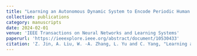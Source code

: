 ```yaml
---
title: "Learning an Autonomous Dynamic System to Encode Periodic Human Motion Skills"
collection: publications
category: manuscripts
date: 2024-02-01
venue: 'IEEE Transactions on Neural Networks and Learning Systems'
paperurl: 'https://ieeexplore.ieee.org/abstract/document/10530433'
citation: 'Z. Jin, A. Liu, W. -A. Zhang, L. Yu and C. Yang, "Learning an Autonomous Dynamic System to Encode Periodic Human Motion Skills," in IEEE Transactions on Neural Networks and Learning Systems, vol. 36, no. 4, pp. 7757-7763, April 2025.'
---
```

